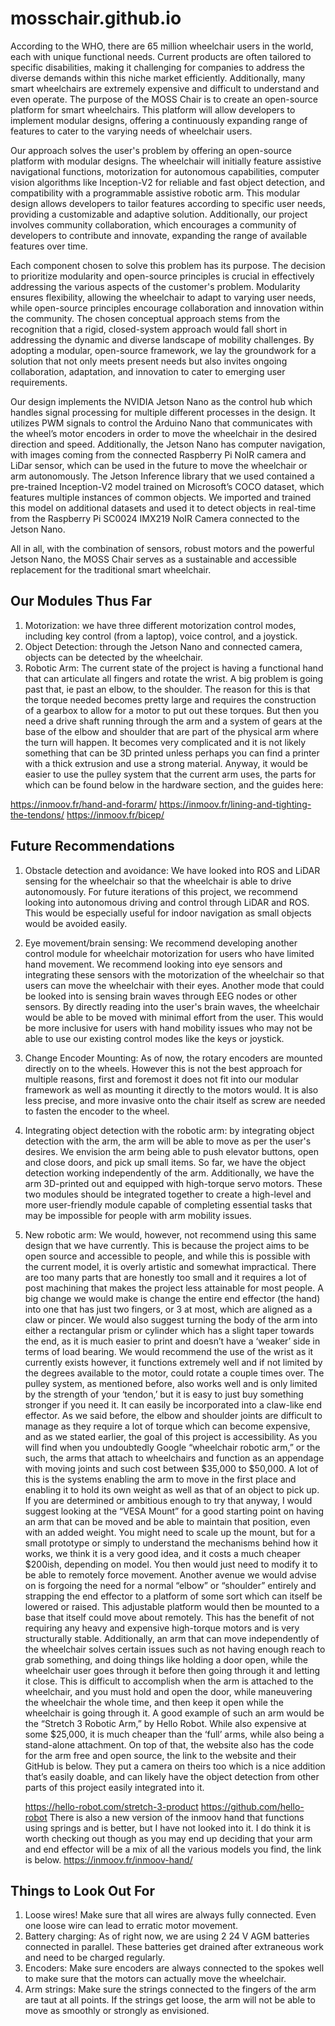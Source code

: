 # mosschair.github.io

According to the WHO, there are 65 million wheelchair users in the world, each with unique functional needs. Current products are often tailored to specific disabilities, making it challenging for companies to address the diverse demands within this niche market efficiently. Additionally, many smart wheelchairs are extremely expensive and difficult to understand and even operate. The purpose of the MOSS Chair is to create an open-source platform for smart wheelchairs. This platform will allow developers to implement modular designs, offering a continuously expanding range of features to cater to the varying needs of wheelchair users.

Our approach solves the user's problem by offering an open-source platform with modular designs. The wheelchair will initially feature assistive navigational functions, motorization for autonomous capabilities, computer vision algorithms like Inception-V2 for reliable and fast object detection, and compatibility with a programmable assistive robotic arm. This modular design allows developers to tailor features according to specific user needs, providing a customizable and adaptive solution. Additionally, our project involves community collaboration, which encourages a community of developers to contribute and innovate, expanding the range of available features over time. 

Each component chosen to solve this problem has its purpose. The decision to prioritize modularity and open-source principles is crucial in effectively addressing the various aspects of the customer's problem. Modularity ensures flexibility, allowing the wheelchair to adapt to varying user needs, while open-source principles encourage collaboration and innovation within the community. The chosen conceptual approach stems from the recognition that a rigid, closed-system approach would fall short in addressing the dynamic and diverse landscape of mobility challenges. By adopting a modular, open-source framework, we lay the groundwork for a solution that not only meets present needs but also invites ongoing collaboration, adaptation, and innovation to cater to emerging user requirements.

Our design implements the NVIDIA Jetson Nano as the control hub which handles signal processing for multiple different processes in the design. It utilizes PWM signals to control the Arduino Nano that communicates with the wheel’s motor encoders in order to move the wheelchair in the desired direction and speed. Additionally, the Jetson Nano has computer navigation, with images coming from the connected Raspberry Pi NoIR camera and LiDar sensor, which can be used in the future to move the wheelchair or arm autonomously. 
The Jetson Inference library that we used contained a pre-trained Inception-V2 model trained on Microsoft’s COCO dataset, which features multiple instances of common objects. We imported and trained this model on additional datasets and used it to detect objects in real-time from the Raspberry Pi SC0024 IMX219 NoIR Camera connected to the Jetson Nano. 

All in all, with the combination of sensors, robust motors and the powerful Jetson Nano, the MOSS Chair serves as a sustainable and accessible replacement for the traditional smart wheelchair. 


## Our Modules Thus Far
1. Motorization: we have three different motorization control modes, including key control (from a laptop), voice control, and a joystick.
2. Object Detection: through the Jetson Nano and connected camera, objects can be detected by the wheelchair.
3. Robotic Arm: The current state of the project is having a functional hand that can articulate all fingers and rotate the wrist. A big problem is going past that, ie past an elbow, to the shoulder. The reason for this is that the torque needed becomes pretty large and requires the construction of a gearbox to allow for a motor to put out these torques. But then you need a drive shaft running through the arm and a system of gears at the base of the elbow and shoulder that are part of the physical arm where the turn will happen. It becomes very complicated and it is not likely something that can be 3D printed unless perhaps you can find a printer with a thick extrusion and use a strong material. Anyway, it would be easier to use the pulley system that the current arm uses, the parts for which can be found below in the hardware section, and the guides here:

https://inmoov.fr/hand-and-forarm/
https://inmoov.fr/lining-and-tighting-the-tendons/
https://inmoov.fr/bicep/

## Future Recommendations
1. Obstacle detection and avoidance: We have looked into ROS and LiDAR sensing for the wheelchair so that the wheelchair is able to drive autonomously. For future iterations of this project, we recommend looking into autonomous driving and control through LiDAR and ROS. This would be especially useful for indoor navigation as small objects would be avoided easily.
2. Eye movement/brain sensing: We recommend developing another control module for wheelchair motorization for users who have limited hand movement. We recommend looking into eye sensors and integrating these sensors with the motorization of the wheelchair so that users can move the wheelchair with their eyes. Another mode that could be looked into is sensing brain waves through EEG nodes or other sensors. By directly reading into the user's brain waves, the wheelchair would be able to be moved with minimal effort from the user. This would be more inclusive for users with hand mobility issues who may not be able to use our existing control modes like the keys or joystick.
3. Change Encoder Mounting: As of now, the rotary encoders are mounted directly on to the wheels. However this is not the best approach for multiple reasons, first and foremost it does not fit into our modular framework as well as mounting it directly to the motors would. It is also less precise, and more invasive onto the chair itself as screw are needed to fasten the encoder to the wheel. 
4. Integrating object detection with the robotic arm: by integrating object detection with the arm, the arm will be able to move as per the user's desires. We envision the arm being able to push elevator buttons, open and close doors, and pick up small items. So far, we have the object detection working independently of the arm. Additionally, we have the arm 3D-printed out and equipped with high-torque servo motors. These two modules should be integrated together to create a high-level and more user-friendly module capable of completing essential tasks that may be impossible for people with arm mobility issues.
5. New robotic arm: We would, however, not recommend using this same design that we have currently. This is because the project aims to be open source and accessible to people, and while this is possible with the current model, it is overly artistic and somewhat impractical. There are too many parts that are honestly too small and it requires a lot of post machining that makes the project less attainable for most people. A big change we would make is change the entire end effector (the hand) into one that has just two fingers, or 3 at most, which are aligned as a claw or pincer. We would also suggest turning the body of the arm into either a rectangular prism or cylinder which has a slight taper towards the end, as it is much easier to print and doesn’t have a ‘weaker’ side in terms of load bearing.
   We would recommend the use of the wrist as it currently exists however, it functions extremely well and if not limited by the degrees available to the motor, could rotate a couple times over. The pulley system, as mentioned before, also works well and is only limited by the strength of your ‘tendon,’ but it is easy to just buy something stronger if you need it. It can easily be incorporated into a claw-like end effector.
   As we said before, the elbow and shoulder joints are difficult to manage as they require a lot of torque which can become expensive, and as we stated earlier, the goal of this project is accessibility. As you will find when you undoubtedly Google “wheelchair robotic arm,” or the such, the arms that attach to wheelchairs and function as an appendage with moving joints and such cost between $35,000 to $50,000. A lot of this is the systems enabling the arm to move in the first place and enabling it to hold its own weight as well as that of an object to pick up. If you are determined or ambitious enough to try that anyway, I would suggest looking at the “VESA Mount” for a good starting point on having an arm that can be moved and be able to maintain that position, even with an added weight. You might need to scale up the mount, but for a small prototype or simply to understand the mechanisms behind how it works, we think it is a very good idea, and it costs a much cheaper $200ish, depending on model. You then would just need to modify it to be able to remotely force movement.
   Another avenue we would advise on is forgoing the need for a normal “elbow” or “shoulder” entirely and strapping the end effector to a platform of some sort which can itself be lowered or raised. This adjustable platform would then be mounted to a base that itself could move about remotely. This has the benefit of not requiring any heavy and expensive high-torque motors and is very structurally stable. Additionally, an arm that can move independently of the wheelchair solves certain issues such as not having enough reach to grab something, and doing things like holding a door open, while the wheelchair user goes through it before then going through it and letting it close. This is difficult to accomplish when the arm is attached to the wheelchair, and you must hold and open the door, while maneuvering the wheelchair the whole time, and then keep it open while the wheelchair is going through it. A good example of such an arm would be the “Stretch 3 Robotic Arm,” by Hello Robot. While also expensive at some $25,000, it is much cheaper than the ‘full’ arms, while also being a stand-alone attachment. On top of that, the website also has the code for the arm free and open source, the link to the website and their GitHub is below. They put a camera on theirs too which is a nice addition that’s easily doable, and can likely have the object detection from other parts of this project easily integrated into it.

   https://hello-robot.com/stretch-3-product
   https://github.com/hello-robot
   There is also a new version of the inmoov hand that functions using springs and is better, but I have not looked into it. I do think it is worth checking out though as you may end up deciding that your arm and end effector will be a mix of all the various models you find, the link is below.
   https://inmoov.fr/inmoov-hand/

## Things to Look Out For
1. Loose wires! Make sure that all wires are always fully connected. Even one loose wire can lead to erratic motor movement.
2. Battery charging: As of right now, we are using 2 24 V AGM batteries connected in parallel. These batteries get drained after extraneous work and need to be charged regularly.
3. Encoders: Make sure encoders are always connected to the spokes well to make sure that the motors can actually move the wheelchair.
4. Arm strings: Make sure the strings connected to the fingers of the arm are taut at all points. If the strings get loose, the arm will not be able to move as smoothly or strongly as envisioned.
